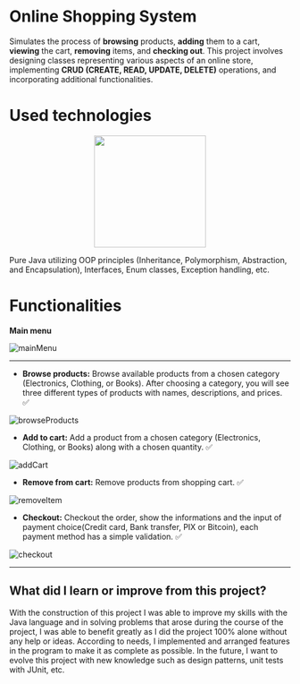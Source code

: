 # Online Shopping System

Simulates the process of **browsing** products, **adding** them to a cart, **viewing** the cart, **removing** items, and **checking out**. This project involves designing classes representing various aspects of an online store, implementing **CRUD (CREATE, READ, UPDATE, DELETE)** operations, and incorporating additional functionalities.

# Used technologies
<p align="center">
<img src="https://cdn.jsdelivr.net/gh/devicons/devicon/icons/java/java-original-wordmark.svg" width=200 height=200/> 
</p>
Pure Java utilizing OOP principles (Inheritance, Polymorphism, Abstraction, and Encapsulation), Interfaces, Enum classes, Exception handling, etc.

# Functionalities
**Main menu**

![mainMenu](https://github.com/FredAlissonx/Online-Shopping-System/assets/102878055/a79d5735-a264-48f0-8f62-a045a3e582ff)

**<hr>**

- **Browse products:** Browse available products from a chosen category (Electronics, Clothing, or Books). After choosing a category, you will see three different types of products with names, descriptions, and prices. ✅

![browseProducts](https://github.com/FredAlissonx/Online-Shopping-System/assets/102878055/332a4345-8c99-45fa-963a-5f379d0f50ef)

- **Add to cart:** Add a product from a chosen category (Electronics, Clothing, or Books) along with a chosen quantity. ✅

![addCart](https://github.com/FredAlissonx/Online-Shopping-System/assets/102878055/a2dbee6f-f67f-402c-9edf-3b795f0d90c9)

- **Remove from cart:** Remove products from shopping cart. ✅

![removeItem](https://github.com/FredAlissonx/Online-Shopping-System/assets/102878055/1ce0a5b8-7426-4e85-826d-f8be1db976e3)

- **Checkout:** Checkout the order, show the informations and the input of payment choice(Credit card, Bank transfer, PIX or Bitcoin), each payment method has a simple validation.  ✅

![checkout](https://github.com/FredAlissonx/Online-Shopping-System/assets/102878055/078a72f6-f42d-48f8-9b3b-c1f8e739e759)

**<hr>**

## What did I learn or improve from this project?
With the construction of this project I was able to improve my skills with the Java language and in solving problems that arose during the course of the project, I was able to benefit greatly as I did the project 100% alone without any help or ideas. According to needs, I implemented and arranged features in the program to make it as complete as possible. In the future, I want to evolve this project with new knowledge such as design patterns, unit tests with JUnit, etc.
